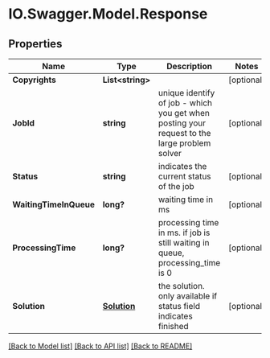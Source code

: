 # IO.Swagger.Model.Response
## Properties

Name | Type | Description | Notes
------------ | ------------- | ------------- | -------------
**Copyrights** | **List&lt;string&gt;** |  | [optional] 
**JobId** | **string** | unique identify of job - which you get when posting your request to the large problem solver | [optional] 
**Status** | **string** | indicates the current status of the job | [optional] 
**WaitingTimeInQueue** | **long?** | waiting time in ms | [optional] 
**ProcessingTime** | **long?** | processing time in ms. if job is still waiting in queue, processing_time is 0 | [optional] 
**Solution** | [**Solution**](Solution.md) | the solution. only available if status field indicates finished | [optional] 

[[Back to Model list]](../README.md#documentation-for-models) [[Back to API list]](../README.md#documentation-for-api-endpoints) [[Back to README]](../README.md)

